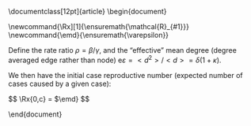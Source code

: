 
\documentclass[12pt]{article}
\begin{document}

\newcommand{\Rx][1]{\ensuremath{\mathcal{R}_{#1}}}
\newcommand{\emd}{\ensuremath{\varepsilon}}

Define the rate ratio $\rho = \beta/\gamma$, and the “effective” mean degree (degree averaged edge rather than node) e$\varepsilon = <d^2>/<d> = \delta(1+
\kappa)$.

We then have the initial case reproductive number (expected number of cases caused by a given case):

$$ \Rx{0,c} = $\emd} $$

\end{document}
